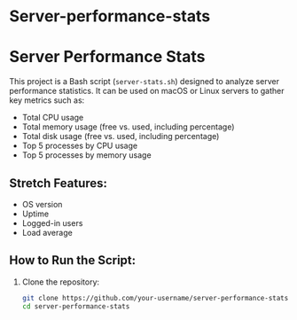 # Server-performance-stats

# Server Performance Stats

This project is a Bash script (`server-stats.sh`) designed to analyze server performance statistics. It can be used on macOS or Linux servers to gather key metrics such as:

- Total CPU usage
- Total memory usage (free vs. used, including percentage)
- Total disk usage (free vs. used, including percentage)
- Top 5 processes by CPU usage
- Top 5 processes by memory usage

## Stretch Features:
- OS version
- Uptime
- Logged-in users
- Load average

## How to Run the Script:
1. Clone the repository:
   ```bash
   git clone https://github.com/your-username/server-performance-stats
   cd server-performance-stats
